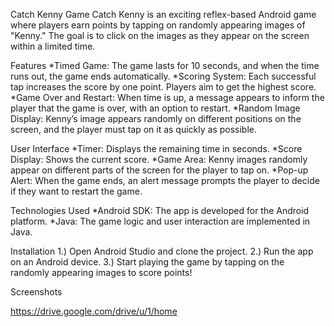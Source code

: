 Catch Kenny Game
Catch Kenny is an exciting reflex-based Android game where players earn points by tapping on randomly appearing images of "Kenny." The goal is to click on the images as they appear on the screen within a limited time.

Features
*Timed Game: The game lasts for 10 seconds, and when the time runs out, the game ends automatically.
*Scoring System: Each successful tap increases the score by one point. Players aim to get the highest score.
*Game Over and Restart: When time is up, a message appears to inform the player that the game is over, with an option to restart.
*Random Image Display: Kenny’s image appears randomly on different positions on the screen, and the player must tap on it as quickly as possible.

User Interface
*Timer: Displays the remaining time in seconds.
*Score Display: Shows the current score.
*Game Area: Kenny images randomly appear on different parts of the screen for the player to tap on.
*Pop-up Alert: When the game ends, an alert message prompts the player to decide if they want to restart the game.

Technologies Used
*Android SDK: The app is developed for the Android platform.
*Java: The game logic and user interaction are implemented in Java.

Installation
1.) Open Android Studio and clone the project.
2.) Run the app on an Android device.
3.) Start playing the game by tapping on the randomly appearing images to score points!

Screenshots

https://drive.google.com/drive/u/1/home
